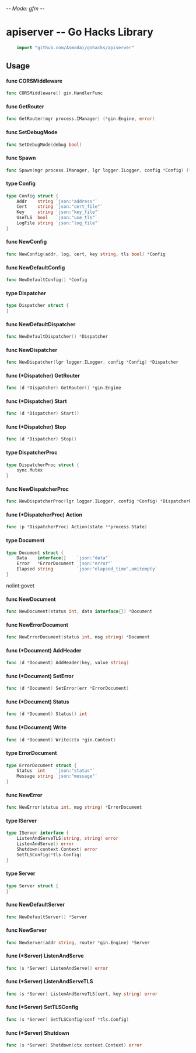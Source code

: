 -*- Mode: gfm -*-

# apiserver -- Go Hacks Library

```go
    import "github.com/Asmodai/gohacks/apiserver"
```

## Usage

#### func  CORSMiddleware

```go
func CORSMiddleware() gin.HandlerFunc
```

#### func  GetRouter

```go
func GetRouter(mgr process.IManager) (*gin.Engine, error)
```

#### func  SetDebugMode

```go
func SetDebugMode(debug bool)
```

#### func  Spawn

```go
func Spawn(mgr process.IManager, lgr logger.ILogger, config *Config) (*process.Process, error)
```

#### type Config

```go
type Config struct {
	Addr    string `json:"address"`
	Cert    string `json:"cert_file"`
	Key     string `json:"key_file"`
	UseTLS  bool   `json:"use_tls"`
	LogFile string `json:"log_file"`
}
```


#### func  NewConfig

```go
func NewConfig(addr, log, cert, key string, tls bool) *Config
```

#### func  NewDefaultConfig

```go
func NewDefaultConfig() *Config
```

#### type Dispatcher

```go
type Dispatcher struct {
}
```


#### func  NewDefaultDispatcher

```go
func NewDefaultDispatcher() *Dispatcher
```

#### func  NewDispatcher

```go
func NewDispatcher(lgr logger.ILogger, config *Config) *Dispatcher
```

#### func (*Dispatcher) GetRouter

```go
func (d *Dispatcher) GetRouter() *gin.Engine
```

#### func (*Dispatcher) Start

```go
func (d *Dispatcher) Start()
```

#### func (*Dispatcher) Stop

```go
func (d *Dispatcher) Stop()
```

#### type DispatcherProc

```go
type DispatcherProc struct {
	sync.Mutex
}
```


#### func  NewDispatcherProc

```go
func NewDispatcherProc(lgr logger.ILogger, config *Config) *DispatcherProc
```

#### func (*DispatcherProc) Action

```go
func (p *DispatcherProc) Action(state **process.State)
```

#### type Document

```go
type Document struct {
	Data    interface{}    `json:"data"`
	Error   *ErrorDocument `json:"error"`
	Elapsed string         `json:"elapsed_time",omitempty`
}
```

nolint:govet

#### func  NewDocument

```go
func NewDocument(status int, data interface{}) *Document
```

#### func  NewErrorDocument

```go
func NewErrorDocument(status int, msg string) *Document
```

#### func (*Document) AddHeader

```go
func (d *Document) AddHeader(key, value string)
```

#### func (*Document) SetError

```go
func (d *Document) SetError(err *ErrorDocument)
```

#### func (*Document) Status

```go
func (d *Document) Status() int
```

#### func (*Document) Write

```go
func (d *Document) Write(ctx *gin.Context)
```

#### type ErrorDocument

```go
type ErrorDocument struct {
	Status  int    `json:"status"`
	Message string `json:"message"`
}
```


#### func  NewError

```go
func NewError(status int, msg string) *ErrorDocument
```

#### type IServer

```go
type IServer interface {
	ListenAndServeTLS(string, string) error
	ListenAndServe() error
	Shutdown(context.Context) error
	SetTLSConfig(*tls.Config)
}
```


#### type Server

```go
type Server struct {
}
```


#### func  NewDefaultServer

```go
func NewDefaultServer() *Server
```

#### func  NewServer

```go
func NewServer(addr string, router *gin.Engine) *Server
```

#### func (*Server) ListenAndServe

```go
func (s *Server) ListenAndServe() error
```

#### func (*Server) ListenAndServeTLS

```go
func (s *Server) ListenAndServeTLS(cert, key string) error
```

#### func (*Server) SetTLSConfig

```go
func (s *Server) SetTLSConfig(conf *tls.Config)
```

#### func (*Server) Shutdown

```go
func (s *Server) Shutdown(ctx context.Context) error
```
